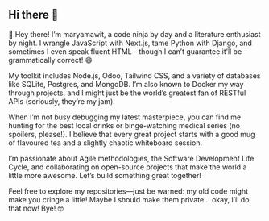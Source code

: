 ## Hi there 👋
👋 Hey there! I’m maryamawit, a code ninja by day and a literature enthusiast by night. I wrangle JavaScript with Next.js, tame Python with Django, and sometimes I even speak fluent HTML—though I can’t guarantee it’ll be grammatically correct! 😄

My toolkit includes Node.js, Odoo, Tailwind CSS, and a variety of databases like SQLite, Postgres, and MongoDB. I’m also known to Docker my way through projects, and I might just be the world’s greatest fan of RESTful APIs (seriously, they’re my jam).

When I’m not busy debugging my latest masterpiece, you can find me hunting for the best local drinks or binge-watching medical series (no spoilers, please!). I believe that every great project starts with a good mug of flavoured tea and a slightly chaotic whiteboard session.

I’m passionate about Agile methodologies, the Software Development Life Cycle, and collaborating on open-source projects that make the world a little more awesome. Let’s build something great together!

Feel free to explore my repositories—just be warned: my old code might make you cringe a little! Maybe I should make them private... okay, I’ll do that now! Bye! 🤓


<!--
**Mariamawitseifu/mariamawitseifu** is a ✨ _special_ ✨ repository because its `README.md` (this file) appears on your GitHub profile.

Here are some ideas to get you started:

- 🔭 I’m currently working on ...
- 🌱 I’m currently learning ...
- 👯 I’m looking to collaborate on ...
- 🤔 I’m looking for help with ...
- 💬 Ask me about ...
- 📫 How to reach me: ...
- 😄 Pronouns: ...
- ⚡ Fun fact: ...
-->

